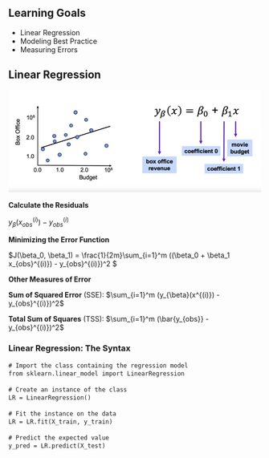 ## Learning Goals
- Linear Regression
- Modeling Best Practice
- Measuring Errors

## Linear Regression

![](img/6.png)

**Calculate the Residuals**

$y_\beta({x_{obs}^{(i)}}) - y_{obs}^{(i)}$

**Minimizing the Error Function**

$J(\beta_0, \beta_1) = \frac{1}{2m}\sum_{i=1}^m ((\beta_0 + \beta_1 x_{obs}^{(i)}) - y_{obs}^{(i)})^2 $

**Other Measures of Error**

**Sum of Squared Error** (SSE): $\sum_{i=1}^m (y_{\beta}(x^{(i)}) - y_{obs}^{(i)})^2$

**Total Sum of Squares** (TSS): $\sum_{i=1}^m (\bar{y_{obs}} - y_{obs}^{(i)})^2$

### Linear Regression: The Syntax
```
# Import the class containing the regression model
from sklearn.linear_model import LinearRegression

# Create an instance of the class
LR = LinearRegression()

# Fit the instance on the data
LR = LR.fit(X_train, y_train)

# Predict the expected value
y_pred = LR.predict(X_test)

```
